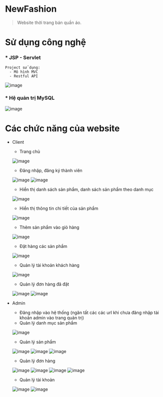 # NewFashion
> Website thời trang bán quần áo.
# Sử dụng công nghệ 
  ### * JSP - Servlet 
    Project sử dụng:
      - Mô hình MVC 
      - Restful API
![image](https://emulationsofttech.files.wordpress.com/2018/01/1java.jpg)

  ### * Hệ quản trị MySQL
![image](https://techvccloud.mediacdn.vn/2020/9/17/mysql-1-1600340047538868003500-crop-160034079526453914971.png)

# Các chức năng của website
- Client
  + Trang chủ
  
  ![image](https://github.com/luuminh1742/NewFashion/blob/master/src/main/webapp/assets/data/image_preview/localhost_8080_home.png?raw=true)
  + Đăng nhập, đăng ký thành viên
  
  ![image](https://github.com/luuminh1742/NewFashion/blob/master/src/main/webapp/assets/data/image_preview/localhost_8080_login.png)
  ![image](https://github.com/luuminh1742/NewFashion/blob/master/src/main/webapp/assets/data/image_preview/localhost_8080_register.png)
  + Hiển thị danh sách sản phẩm, danh sách sản phẩm theo danh mục
  
  ![image](https://github.com/luuminh1742/NewFashion/blob/master/src/main/webapp/assets/data/image_preview/localhost_8080_shop_category-id%3D0%26page%3D1.png)
  + Hiển thị thông tin chi tiết của sản phẩm
  
  ![image](https://github.com/luuminh1742/NewFashion/blob/master/src/main/webapp/assets/data/image_preview/localhost_8080_product_id%3D20.png)
  + Thêm sản phẩm vào giỏ hàng
  
  ![image](https://github.com/luuminh1742/NewFashion/blob/master/src/main/webapp/assets/data/image_preview/localhost_8080_cart.png)
  + Đặt hàng các sản phẩm
  
  ![image](https://github.com/luuminh1742/NewFashion/blob/master/src/main/webapp/assets/data/image_preview/localhost_8080_check-out.png)
  + Quản lý tài khoản khách hàng
  
  ![image](https://github.com/luuminh1742/NewFashion/blob/master/src/main/webapp/assets/data/image_preview/localhost_8080_account.png)
  + Quản lý đơn hàng đã đặt
  
  ![image](https://github.com/luuminh1742/NewFashion/blob/master/src/main/webapp/assets/data/image_preview/localhost_8080_account%20(1).png)
  ![image](https://github.com/luuminh1742/NewFashion/blob/master/src/main/webapp/assets/data/image_preview/localhost_8080_account%20(2).png)
- Admin
  + Đăng nhập vào hệ thống (ngăn tất các các url khi chưa đăng nhập tài khoản admin vào trang quản trị)
  + Quản lý danh mục sản phẩm
  
  ![image](https://github.com/luuminh1742/NewFashion/blob/master/src/main/webapp/assets/data/image_preview/localhost_8080_admin_product-category.png)
  + Quản lý sản phẩm
  
  ![image](https://github.com/luuminh1742/NewFashion/blob/master/src/main/webapp/assets/data/image_preview/localhost_8080_admin_product_type%3Dlist%26page%3D1.png)
  ![image](https://github.com/luuminh1742/NewFashion/blob/master/src/main/webapp/assets/data/image_preview/localhost_8080_admin_product_type%3Dedit.png)
  ![image](https://github.com/luuminh1742/NewFashion/blob/master/src/main/webapp/assets/data/image_preview/localhost_8080_admin_product_type%3Dedit%26%26id%3D23.png)
  + Quản lý đơn hàng
  
  ![image](https://github.com/luuminh1742/NewFashion/blob/master/src/main/webapp/assets/data/image_preview/localhost_8080_admin_bill_type%3Dnew%26page%3D1.png)
  ![image](https://github.com/luuminh1742/NewFashion/blob/master/src/main/webapp/assets/data/image_preview/localhost_8080_admin_bill_type%3Dnew%26page%3D1%20(1).png)
  ![image](https://github.com/luuminh1742/NewFashion/blob/master/src/main/webapp/assets/data/image_preview/localhost_8080_admin_bill_type%3Dold%26page%3D1.png)
  ![image](https://github.com/luuminh1742/NewFashion/blob/master/src/main/webapp/assets/data/image_preview/localhost_8080_admin_bill_type%3Dold%26page%3D1%20(1).png)
  + Quản lý tài khoản
  
  ![image](https://github.com/luuminh1742/NewFashion/blob/master/src/main/webapp/assets/data/image_preview/localhost_8080_admin_account.png)
  ![image](https://github.com/luuminh1742/NewFashion/blob/master/src/main/webapp/assets/data/image_preview/localhost_8080_admin_account%20(1).png)
  
